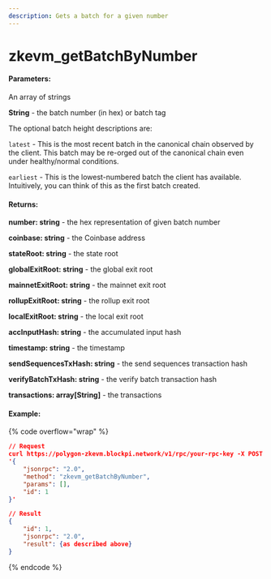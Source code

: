 ```yaml
---
description: Gets a batch for a given number
---
```


# zkevm\_getBatchByNumber

#### **Parameters:**

An array of strings

**String** - the batch number (in hex) or batch tag

The optional batch height descriptions are:

`latest` - This is the most recent batch in the canonical chain observed by the client. This batch may be re-orged out of the canonical chain even under healthy/normal conditions.

`earliest` - This is the lowest-numbered batch the client has available. Intuitively, you can think of this as the first batch created.

#### **Returns:**

**number: string** - the hex representation of given batch number

**coinbase: string** - the Coinbase address

**stateRoot: string** - the state root

**globalExitRoot: string** - the global exit root

**mainnetExitRoot: string** - the mainnet exit root

**rollupExitRoot: string** - the rollup exit root

**localExitRoot: string** - the local exit root

**accInputHash: string** - the accumulated input hash

**timestamp: string** - the timestamp

**sendSequencesTxHash: string** - the send sequences transaction hash

**verifyBatchTxHash: string** - the verify batch transaction hash

**transactions: array\[String]** - the transactions

#### Example:

{% code overflow="wrap" %}
```json
// Request
curl https://polygon-zkevm.blockpi.network/v1/rpc/your-rpc-key -X POST -H "Content-Type: application/json" --data 
'{
    "jsonrpc": "2.0",
    "method": "zkevm_getBatchByNumber",
    "params": [],
    "id": 1
}'

// Result
{
    "id": 1,
    "jsonrpc": "2.0",
    "result": {as described above}
}
```
{% endcode %}
